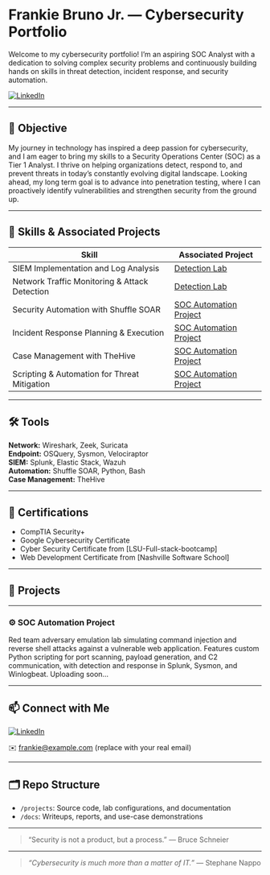 # Frankie Bruno Jr. — Cybersecurity Portfolio

Welcome to my cybersecurity portfolio! I’m an aspiring SOC Analyst with a dedication to solving complex security problems and continuously building hands on skills in threat detection, incident response, and security automation.

<a href="https://www.linkedin.com/in/frankiebrunojr/" target="_blank">
  <img src="https://img.shields.io/badge/LinkedIn-Connect-blue?logo=linkedin" alt="LinkedIn"/>
</a>

---

## 🎯 Objective

My journey in technology has inspired a deep passion for cybersecurity, and I am eager to bring my skills to a Security Operations Center (SOC) as a Tier 1 Analyst. I thrive on helping organizations detect, respond to, and prevent threats in today’s constantly evolving digital landscape. Looking ahead, my long term goal is to advance into penetration testing, where I can proactively identify vulnerabilities and strengthen security from the ground up.

---

## 🧰 Skills & Associated Projects

| Skill                                   | Associated Project                       |
|-----------------------------------------|------------------------------------------|
| SIEM Implementation and Log Analysis    | [Detection Lab](#detection-lab)          |
| Network Traffic Monitoring & Attack Detection | [Detection Lab](#detection-lab)     |
| Security Automation with Shuffle SOAR   | [SOC Automation Project](#soc-automation-project) |
| Incident Response Planning & Execution  | [SOC Automation Project](#soc-automation-project) |
| Case Management with TheHive            | [SOC Automation Project](#soc-automation-project) |
| Scripting & Automation for Threat Mitigation | [SOC Automation Project](#soc-automation-project) |

---

## 🛠️ Tools

**Network:** Wireshark, Zeek, Suricata  
**Endpoint:** OSQuery, Sysmon, Velociraptor  
**SIEM:** Splunk, Elastic Stack, Wazuh  
**Automation:** Shuffle SOAR, Python, Bash  
**Case Management:** TheHive

---

## 📜 Certifications

- CompTIA Security+
- Google Cybersecurity Certificate
- Cyber Security Certificate from [LSU-Full-stack-bootcamp]
- Web Development Certificate from [Nashville Software School]

---

## 🚀 Projects

---

### ⚙️ SOC Automation Project

Red team adversary emulation lab simulating command injection and reverse shell attacks against a vulnerable web application. Features custom Python scripting for port scanning, payload generation, and C2 communication, with detection and response in Splunk, Sysmon, and Winlogbeat. Uploading soon…

---

## 📫 Connect with Me

[![LinkedIn](https://img.shields.io/badge/LinkedIn-Connect-blue?logo=linkedin)](https://www.linkedin.com/in/frankiebrunojr/)

✉️ frankie@example.com (replace with your real email)

---

## 🗂️ Repo Structure

- `/projects`: Source code, lab configurations, and documentation
- `/docs`: Writeups, reports, and use-case demonstrations

---

> “Security is not a product, but a process.” — Bruce Schneier

---

> *“Cybersecurity is much more than a matter of IT.”* — Stephane Nappo
